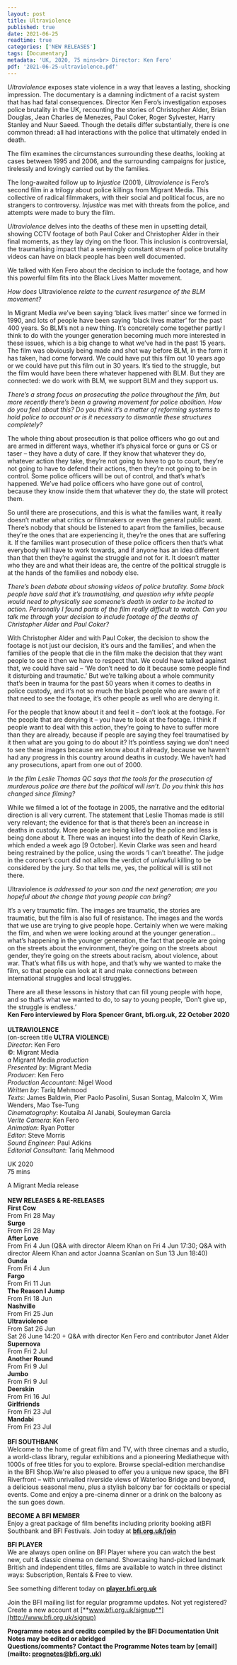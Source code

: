 ```yaml
---
layout: post
title: Ultraviolence
published: true
date: 2021-06-25
readtime: true
categories: ['NEW RELEASES']
tags: [Documentary]
metadata: 'UK, 2020, 75 mins<br> Director: Ken Fero'
pdf: '2021-06-25-ultraviolence.pdf'
---
```


_Ultraviolence_ exposes state violence in a way that leaves a lasting, shocking impression. The documentary is a damning indictment of a racist system that has had fatal consequences. Director Ken Fero’s investigation exposes police brutality in the UK, recounting the stories of Christopher Alder, Brian Douglas, Jean Charles de Menezes, Paul Coker, Roger Sylvester, Harry Stanley and Nuur Saeed. Though the details differ substantially, there is one common thread: all had interactions with the police that ultimately ended in death.

The film examines the circumstances surrounding these deaths, looking at cases between 1995 and 2006, and the surrounding campaigns for justice, tirelessly and lovingly carried out by the families.

The long-awaited follow up to _Injustice_ (2001), _Ultraviolence_ is Fero’s second film in a trilogy about police killings from Migrant Media. This collective of radical filmmakers, with their social and political focus, are no strangers to controversy. _Injustice_ was met with threats from the police, and attempts were made to bury the film.

_Ultraviolence_ delves into the deaths of these men in upsetting detail, showing CCTV footage of both Paul Coker and Christopher Alder in their final moments, as they lay dying on the floor. This inclusion is controversial, the traumatising impact that a seemingly constant stream of police brutality videos can have on black people has been well documented.

We talked with Ken Fero about the decision to include the footage, and how this powerful film fits into the Black Lives Matter movement.

_How does_ Ultraviolence _relate to the current resurgence of the BLM movement?_

In Migrant Media we’ve been saying ‘black lives matter’ since we formed in 1990, and lots of people have been saying ‘black lives matter’ for the past 400 years. So BLM’s not a new thing. It’s concretely come together partly I think to do with the younger generation becoming much more interested in these issues, which is a big change to what we’ve had in the past 15 years. The film was obviously being made and shot way before BLM, in the form it has taken, had come forward. We could have put this film out 10 years ago or we could have put this film out in 30 years. It’s tied to the struggle, but the film would have been there whatever happened with BLM. But they are connected: we do work with BLM, we support BLM and they support us.

_There’s a strong focus on prosecuting the police throughout the film, but more recently there’s been a growing movement for police abolition. How do you feel about this? Do you think it’s a matter of reforming systems to hold police to account or is it necessary to dismantle these structures completely?_

The whole thing about prosecution is that police officers who go out and are armed in different ways, whether it’s physical force or guns or CS or taser – they have a duty of care. If they know that whatever they do, whatever action they take, they’re not going to have to go to court, they’re not going to have to defend their actions, then they’re not going to be in control. Some police officers will be out of control, and that’s what’s happened. We’ve had police officers who have gone out of control, because they know inside them that whatever they do, the state will protect them.

So until there are prosecutions, and this is what the families want, it really doesn’t matter what critics or filmmakers or even the general public want. There’s nobody that should be listened to apart from the families, because they’re the ones that are experiencing it, they’re the ones that are suffering it. If the families want prosecution of these police officers then that’s what everybody will have to work towards, and if anyone has an idea different than that then they’re against the struggle and not for it. It doesn’t matter who they are and what their ideas are, the centre of the political struggle is at the hands of the families and nobody else.

_There’s been debate about showing videos of police brutality. Some black people have said that it’s traumatising, and question why white people would need to physically see someone’s death in order to be incited to action. Personally I found parts of the film really difficult to watch. Can you talk me through your decision to include footage of the deaths of Christopher Alder and Paul Coker?_

With Christopher Alder and with Paul Coker, the decision to show the footage is not just our decision, it’s ours and the families’, and when the families of the people that die in the film make the decision that they want people to see it then we have to respect that. We could have talked against that, we could have said – ‘We don’t need to do it because some people find it disturbing and traumatic.’ But we’re talking about a whole community that’s been in trauma for the past 50 years when it comes to deaths in police custody, and it’s not so much the black people who are aware of it that need to see the footage, it’s other people as well who are denying it.

For the people that know about it and feel it – don’t look at the footage. For the people that are denying it – you have to look at the footage. I think if people want to deal with this action, they’re going to have to suffer more than they are already, because if people are saying they feel traumatised by it then what are you going to do about it? It’s pointless saying we don’t need to see these images because we know about it already, because we haven’t had any progress in this country around deaths in custody. We haven’t had any prosecutions, apart from one out of 2000.

_In the film Leslie Thomas QC says that the tools for the prosecution of murderous police are there but the political will isn’t. Do you think this has changed since filming?_

While we filmed a lot of the footage in 2005, the narrative and the editorial direction is all very current. The statement that Leslie Thomas made is still very relevant; the evidence for that is that there’s been an increase in deaths in custody. More people are being killed by the police and less is being done about it. There was an inquest into the death of Kevin Clarke, which ended a week ago [9 October]. Kevin Clarke was seen and heard being restrained by the police, using the words ‘I can’t breathe’. The judge in the coroner’s court did not allow the verdict of unlawful killing to be considered by the jury. So that tells me, yes, the political will is still not there.

Ultraviolence _is addressed to your son and the next generation; are you hopeful about the change that young people can bring?_

It’s a very traumatic film. The images are traumatic, the stories are traumatic, but the film is also full of resistance. The images and the words that we use are trying to give people hope. Certainly when we were making the film, and when we were looking around at the younger generation… what’s happening in the younger generation, the fact that people are going on the streets about the environment, they’re going on the streets about gender, they’re going on the streets about racism, about violence, about war. That’s what fills us with hope, and that’s why we wanted to make the film, so that people can look at it and make connections between international struggles and local struggles.

There are all these lessons in history that can fill young people with hope, and so that’s what we wanted to do, to say to young people, ‘Don’t give up, the struggle is endless.’<br>
**Ken Fero interviewed by Flora Spencer Grant, bfi.org.uk, 22 October 2020**<br>
<br>
**ULTRAVIOLENCE**<br>
(on-screen title **ULTRA VIOLENCE**)<br>
_Director_: Ken Fero  
©: Migrant Media  
_a_ Migrant Media _production_  
_Presented by_: Migrant Media  
_Producer_: Ken Fero  
_Production Accountant_: Nigel Wood  
_Written by_: Tariq Mehmood  
_Texts_: James Baldwin, Pier Paolo Pasolini, Susan Sontag, Malcolm X, Wim Wenders, Mao Tse-Tung  
_Cinematography_: Koutaiba Al Janabi, Souleyman Garcia  
_Verite Camera_: Ken Fero  
_Animation_: Ryan Potter  
_Editor_: Steve Morris  
_Sound Engineer_: Paul Adkins  
_Editorial Consultant_: Tariq Mehmood<br>

UK 2020<br>
75 mins<br>

A Migrant Media release
<br><br>
**NEW RELEASES & RE-RELEASES**<br>
**First Cow**<br>
From Fri 28 May<br>
**Surge**<br>
From Fri 28 May<br>
**After Love**<br>
From Fri 4 Jun (Q&A with director Aleem Khan on Fri 4 Jun 17:30; Q&A with director Aleem Khan and actor Joanna Scanlan on Sun 13 Jun 18:40)<br>
**Gunda**<br>
From Fri 4 Jun<br>
**Fargo**<br>
From Fri 11 Jun<br>
**The Reason I Jump**<br>
From Fri 18 Jun<br>
**Nashville**<br>
From Fri 25 Jun<br>
**Ultraviolence**<br>
From Sat 26 Jun<br>
Sat 26 June 14:20 + Q&A with director Ken Fero and contributor Janet Alder<br>
**Supernova**<br>
From Fri 2 Jul<br>
**Another Round**<br>
From Fri 9 Jul<br>
**Jumbo**<br>
From Fri 9 Jul<br>
**Deerskin**<br>
From Fri 16 Jul<br>
**Girlfriends**<br>
From Fri 23 Jul<br>
**Mandabi**<br>
From Fri 23 Jul<br>
<br>
**BFI SOUTHBANK**  
Welcome to the home of great film and TV, with three cinemas and a studio, a world-class library, regular exhibitions and a pioneering Mediatheque with 1000s of free titles for you to explore. Browse special-edition merchandise in the BFI Shop.We&#39;re also pleased to offer you a unique new space, the BFI Riverfront – with unrivalled riverside views of Waterloo Bridge and beyond, a delicious seasonal menu, plus a stylish balcony bar for cocktails or special events. Come and enjoy a pre-cinema dinner or a drink on the balcony as the sun goes down.  

**BECOME A BFI MEMBER**  
Enjoy a great package of film benefits including priority booking atBFI Southbank and BFI Festivals. Join today at [**bfi.org.uk/join**](http://www.bfi.org.uk/join)  

**BFI PLAYER**  
 We are always open online on BFI Player where you can watch the best new, cult &amp; classic cinema on demand. Showcasing hand-picked landmark British and independent titles, films are available to watch in three distinct ways: Subscription, Rentals &amp; Free to view.  

See something different today on [**player.bfi.org.uk**](https://player.bfi.org.uk)  

Join the BFI mailing list for regular programme updates. Not yet registered? Create a new account at [**www.bfi.org.uk/signup**](http://www.bfi.org.uk/signup)

**Programme notes and credits compiled by the BFI Documentation Unit  
Notes may be edited or abridged  
Questions/comments? Contact the Programme Notes team by [email](mailto: prognotes@bfi.org.uk)**
